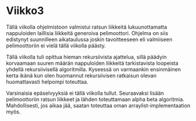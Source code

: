 # Viikko3

Tällä viikolla ohjelmistoon valmistui ratsun liikkeitä lukuunottamatta nappuloiden laillisia liikkeitä generoiva pelimoottori. Ohjelma on siis edistynyt suunnilleen aikataulussa joskin tavoitteeseen eli valmiiseen pelimoottoriin ei vielä tällä viikolla päästy. 

Tällä viikolla tuli opittua hieman rekursiivista ajattelua, sillä päädyin korvaamaan suuren määrän nappuloiden liikkeitä tarkistavista loopeista yhdellä rekursiivisellä algoritmilla. Kyseessä on varmaankin ensinmäinen kerta ikänä kun olen huomannut rekursiivisen ratkaisun olevan huomattavasti helpompi toteuttaa. 

Varsinaisia epäselvyyksiä ei tällä viikolla tullut. Seuraavaksi lisään pelimoottoriin ratsun liikkeet ja lähden toteuttamaan alpha beta algoritmia. Mahdollisesti, jos aikaa jää, saatan toteuttaa oman arraylist-implementaation myös.
